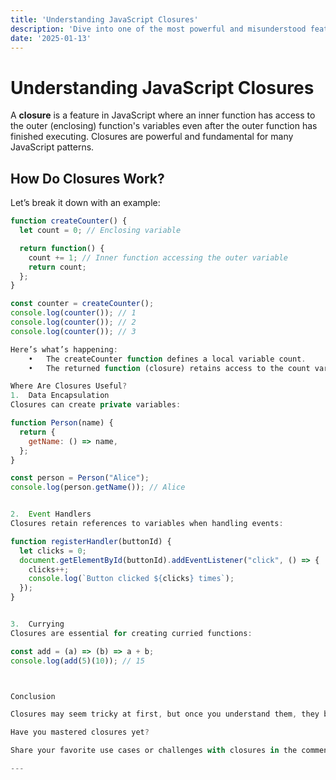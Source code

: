 ```yaml
---
title: 'Understanding JavaScript Closures'
description: 'Dive into one of the most powerful and misunderstood features of JavaScript — closures.'
date: '2025-01-13'
---
```


# Understanding JavaScript Closures

A **closure** is a feature in JavaScript where an inner function has access to the outer (enclosing) function's variables even after the outer function has finished executing. Closures are powerful and fundamental for many JavaScript patterns.

## How Do Closures Work?

Let’s break it down with an example:

```javascript
function createCounter() {
  let count = 0; // Enclosing variable

  return function() {
    count += 1; // Inner function accessing the outer variable
    return count;
  };
}

const counter = createCounter();
console.log(counter()); // 1
console.log(counter()); // 2
console.log(counter()); // 3

Here’s what’s happening:
	•	The createCounter function defines a local variable count.
	•	The returned function (closure) retains access to the count variable even after createCounter has finished executing.

Where Are Closures Useful?
1.	Data Encapsulation
Closures can create private variables:

function Person(name) {
  return {
    getName: () => name,
  };
}

const person = Person("Alice");
console.log(person.getName()); // Alice


2.	Event Handlers
Closures retain references to variables when handling events:

function registerHandler(buttonId) {
  let clicks = 0;
  document.getElementById(buttonId).addEventListener("click", () => {
    clicks++;
    console.log(`Button clicked ${clicks} times`);
  });
}


3.	Currying
Closures are essential for creating curried functions:

const add = (a) => (b) => a + b;
console.log(add(5)(10)); // 15



Conclusion

Closures may seem tricky at first, but once you understand them, they become an indispensable tool in your JavaScript arsenal. They allow you to write clean, modular, and powerful code.

Have you mastered closures yet?

Share your favorite use cases or challenges with closures in the comments below!

---

```
